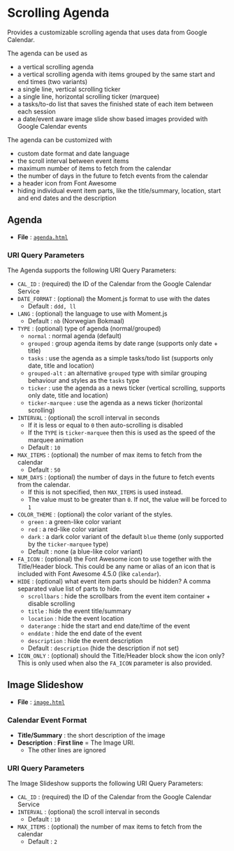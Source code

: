 ﻿# Scrolling Agenda #

Provides a customizable scrolling agenda that uses data from Google Calendar.

The agenda can be used as

* a vertical scrolling agenda
* a vertical scrolling agenda with items grouped by the same start and end 
  times (two variants)
* a single line, vertical scrolling ticker
* a single line, horizontal scrolling ticker (marquee)
* a tasks/to-do list that saves the finished state of each item between each 
  session
* a date/event aware image slide show based images provided with Google 
  Calendar events

The agenda can be customized with

* custom date format and date language
* the scroll interval between event items
* maximum number of items to fetch from the calendar
* the number of days in the future to fetch events from the calendar
* a header icon from Font Awesome
* hiding individual event item parts, like the title/summary, location, start 
  and end dates and the description

## Agenda ##

* **File** : [`agenda.html`](agenda.html)

### URI Query Parameters ###

The Agenda supports the following URI Query Parameters:

* `CAL_ID` : (required) the ID of the Calendar from the Google Calendar Service
* `DATE_FORMAT` : (optional) the Moment.js format to use with the dates
    * Default : `ddd, ll`
* `LANG` : (optional) the language to use with Moment.js
    * Default : `nb` (Norwegian Bokmaal)
* `TYPE` : (optional) type of agenda (normal/grouped)
    * `normal` : normal agenda (default)
    * `grouped` : group agenda items by date range (supports only date + title)
    * `tasks` : use the agenda as a simple tasks/todo list (supports only date,
      title and location)
    * `grouped-alt` : an alternative `grouped` type with similar grouping 
      behaviour and styles as the `tasks` type
    * `ticker` : use the agenda as a news ticker (vertical scrolling, supports
      only date, title and location)
    * `ticker-marquee` : use the agenda as a news ticker (horizontal scrolling)
* `INTERVAL` : (optional) the scroll interval in seconds
    * If it is less or equal to `0` then auto-scrolling is disabled
    * If the `TYPE` is `ticker-marquee` then this is used as the speed of the
      marquee animation
    * Default : `10`
* `MAX_ITEMS` : (optional) the number of max items to fetch from the calendar
    * Default : `50`
* `NUM_DAYS` : (optional) the number of days in the future to fetch events from
  the calendar.
    - If this is not specified, then `MAX_ITEMS` is used instead.
    - The value must to be greater than `0`. If not, the value will be forced 
      to `1`
* `COLOR_THEME` : (optional) the color variant of the styles.
    * `green` : a green-like color variant
    * `red` : a red-like color variant
    * `dark` : a dark color variant of the default `blue` theme (only supported
      by the `ticker-marquee` type)
    * Default : none (a blue-like color variant)
* `FA_ICON` : (optional) the Font Awesome icon to use together with the 
  Title/Header block. This could be any name or alias of an icon that is 
  included with Font Awesome 4.5.0 (like `calendar`).
* `HIDE` : (optional) what event item parts should be hidden? A comma separated
  value list of parts to hide.
    * `scrollbars` : hide the scrollbars from the event item container + 
      disable scrolling
    * `title` : hide the event title/summary
    * `location` : hide the event location
    * `daterange` : hide the start and end date/time of the event
    * `enddate` : hide the end date of the event
    * `description` : hide the event description
    * Default : `description` (hide the description if not set)
* `ICON_ONLY` : (optional) should the Title/Header block show the icon only? 
  This is only used when also the `FA_ICON` parameter is also provided.

## Image Slideshow ##

* **File** : [`image.html`](image.html)

### Calendar Event Format ###

* **Title/Summary** : the short description of the image
* **Description** : **First line** = The Image URI.
    * The other lines are ignored

### URI Query Parameters ###

The Image Slideshow supports the following URI Query Parameters:

* `CAL_ID` : (required) the ID of the Calendar from the Google Calendar Service
* `INTERVAL` : (optional) the scroll interval in seconds
    * Default : `10`
* `MAX_ITEMS` : (optional) the number of max items to fetch from the calendar
    * Default : `2`
